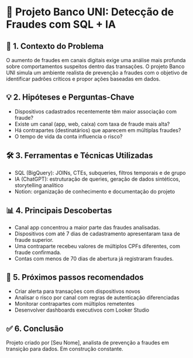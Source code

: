 # 🏦 Projeto Banco UNI: Detecção de Fraudes com SQL + IA

## 🔎 1. Contexto do Problema
O aumento de fraudes em canais digitais exige uma análise mais profunda sobre comportamentos suspeitos dentro das transações. O projeto Banco UNI simula um ambiente realista de prevenção a fraudes com o objetivo de identificar padrões críticos e propor ações baseadas em dados.

## 💡 2. Hipóteses e Perguntas-Chave
- Dispositivos cadastrados recentemente têm maior associação com fraude?
- Existe um canal (app, web, caixa) com taxa de fraude mais alta?
- Há contrapartes (destinatários) que aparecem em múltiplas fraudes?
- O tempo de vida da conta influencia o risco?

## 🛠️ 3. Ferramentas e Técnicas Utilizadas
- SQL (BigQuery): JOINs, CTEs, subqueries, filtros temporais e de grupo
- IA (ChatGPT): estruturação de queries, geração de dados sintéticos, storytelling analítico
- Notion: organização de conhecimento e documentação do projeto

## 📊 4. Principais Descobertas
- Canal app concentrou a maior parte das fraudes analisadas.
- Dispositivos com até 7 dias de cadastramento apresentaram taxa de fraude superior.
- Uma contraparte recebeu valores de múltiplos CPFs diferentes, com fraude confirmada.
- Contas com menos de 70 dias de abertura já registraram fraudes.

## 🎯 5. Próximos passos recomendados
- Criar alerta para transações com dispositivos novos
- Analisar o risco por canal com regras de autenticação diferenciadas
- Monitorar contrapartes com múltiplos remetentes
- Desenvolver dashboards executivos com Looker Studio

## ✅ 6. Conclusão
Projeto criado por [Seu Nome], analista de prevenção a fraudes em transição para dados. Em construção constante.
